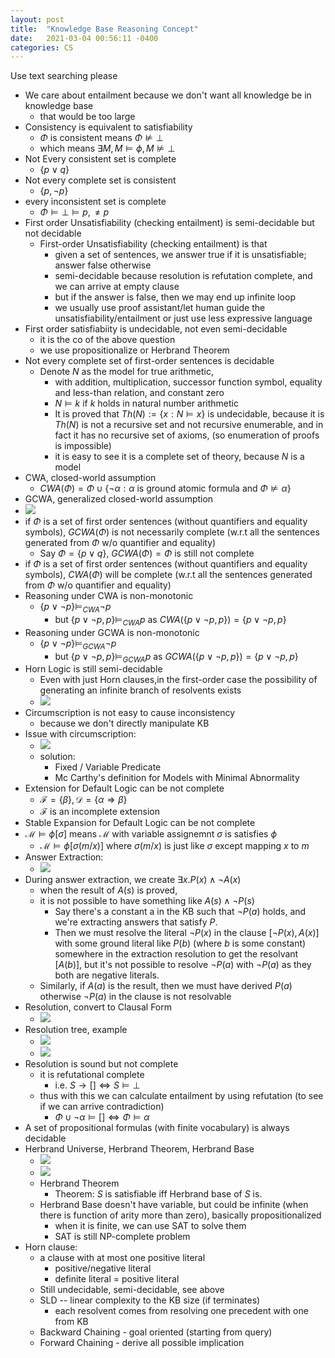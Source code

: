 ```yaml
---
layout: post
title:  "Knowledge Base Reasoning Concept"
date:   2021-03-04 00:56:11 -0400
categories: CS
---
```

Use text searching please

* We care about entailment because we don't want all knowledge be in knowledge base
  * that would be too large
* Consistency is equivalent to satisfiability
  * $\Phi$ is consistent means $\Phi \not \models \bot$ 
  * which means $\exists M, M \models \phi, M \not \models \bot$
* Not Every consistent set is complete
  * $\{p \lor q\}$
* Not every complete set is consistent
  * $\{p, \neg p\}$
* every inconsistent set is complete
  * $\Phi \models \bot \models p, \neq p$
* First order Unsatisfiability (checking entailment) is semi-decidable but not decidable
  * First-order Unsatisfiability (checking entailment) is that 
    * given a set of sentences, we answer true if it is unsatisfiable; answer false otherwise
    * semi-decidable because resolution is refutation complete, and we can arrive at empty clause
    * but if the answer is false, then we may end up infinite loop
    * we usually use proof assistant/let human guide the unsatisfiability/entailment or just use less expressive language
* First order satisfiabiity is undecidable, not even semi-decidable
  * it is the co of the above question
  * we use propositionalize or Herbrand Theorem 
* Not every complete set of first-order sentences is decidable
  * Denote $N$ as the model for true arithmetic,
    * with addition, multiplication, successor function symbol, equality and less-than relation, and constant zero
    * $N \models k$ if $k$ holds in natural number arithmetic
    * It is proved that $Th(N) := \{x : N \models x\}$ is undecidable, because it is $Th(N)$ is not a recursive set and not recursive enumerable, and in fact it has no recursive set of axioms, (so enumeration of proofs is impossible)
    * it is easy to see it is a complete set of theory, because $N$ is a model
* CWA, closed-world assumption
  * $CWA(\Phi) = \Phi \cup \{ \neg \alpha : \alpha \text{ is ground atomic formula and } \Phi \not \models \alpha  \}$
* GCWA, generalized closed-world assumption
* ![](../assets/img/2021-03-04-21-42-16.png)
* if $\Phi$ is a set of first order sentences (without quantifiers and equality symbols), $GCWA(\Phi)$ is not necessarily complete (w.r.t all the sentences generated from $\Phi$ w/o quantifier and equality)
  * Say $\Phi=\{p \lor q\}$, $GCWA(\Phi) = \Phi$ is still not complete
* if $\Phi$ is a set of first order sentences (without quantifiers and equality symbols), $CWA(\Phi)$ will be complete (w.r.t all the sentences generated from $\Phi$ w/o quantifier and equality)
* Reasoning under CWA is non-monotonic
  * $\{p \lor \neg p\} \models_{CWA} \neg p$ 
    * but $\{p \lor \neg p, p\} \models_{CWA} p$ as $CWA(\{p \lor \neg p, p\}) = \{p \lor \neg p, p\}$
* Reasoning under GCWA is non-monotonic
  * $\{p \lor \neg p\} \models_{GCWA} \neg p$ 
    * but $\{p \lor \neg p, p\} \models_{GCWA} p$ as $GCWA(\{p \lor \neg p, p\}) = \{p \lor \neg p, p\}$
* Horn Logic is still semi-decidable
  * Even with just Horn clauses,in the first-order case the possibility of generating an infinite branch of resolvents exists
  * ![](../assets/img/2021-03-05-10-13-41.png)
* Circumscription is not easy to cause inconsistency
  * because we don't directly manipulate KB
* Issue with circumscription:
  * ![](../assets/img/2021-03-05-10-22-21.png)
  * solution: 
    * Fixed / Variable Predicate
    * Mc Carthy's definition for Models with Minimal Abnormality
* Extension for Default Logic can be not complete
  * $\mathcal{F} = \{\beta\}, \mathcal{D} = \{ \alpha \Rightarrow \beta \}$
  * $\mathcal{F}$ is an incomplete extension
* Stable Expansion for Default Logic can be not complete
* $\mathcal{M} \models \phi [\sigma]$ means $\mathcal{M}$ with variable assignemnt $\sigma$ is satisfies $\phi$ 
  * $\mathcal{M} \models \phi [\sigma(m/x)]$ where $\sigma(m/x)$ is just like $\sigma$ except mapping $x$ to $m$
* Answer Extraction:
  * ![](/assets/img/2021-03-08-23-56-00.png)
* During answer extraction, we create $\exists x. P(x) \land \neg A(x)$
  * when the result of $A(s)$ is proved,
  * it is not possible to have something like $A(s) \land \neg P(s)$
    * Say there's a constant a in the KB such that $\neg P(a)$ holds, and we're extracting answers that satisfy $P$. 
    * Then we must resolve the literal $\neg P(x)$ in the clause $[\neg P(x),A(x)]$ with some ground literal like $P(b)$ (where $b$ is some constant) somewhere in the extraction resolution to get the resolvant $[A(b)]$, but it's not possible to resolve $\neg P(a)$ with $\neg P(a)$ as they both are negative literals.  
  * Similarly, if $A(a)$ is the result, then we must have derived $P(a)$ otherwise $\neg P(a)$ in the clause is not resolvable
* Resolution, convert to Clausal Form
  * ![](/assets/img/2021-03-08-23-02-26.png)
* Resolution tree, example  
  * ![](/assets/img/2021-03-08-23-07-39.png)
  * ![](/assets/img/2021-03-08-23-06-16.png)
* Resolution is sound but not complete
  * it is refutational complete
    * i.e. $S \rightarrow [] \iff S \models \bot$
  * thus with this we can calculate entailment by using refutation (to see if we can arrive contradiction)
    * $\Phi \cup \neg \alpha \models [] \iff \Phi \models \alpha$
* A set of propositional formulas (with finite vocabulary) is always decidable
* Herbrand Universe, Herbrand Theorem, Herbrand Base
  * ![](/assets/img/2021-03-09-00-51-15.png)
  * ![](../assets/img/2021-03-09-00-52-22.png)
  * Herbrand Theorem
    * Theorem: $S$ is satisfiable iff Herbrand base of $S$ is.
  * Herbrand Base doesn't have variable, but could be infinite (when there is function of arity more than zero), basically propositionalized
    * when it is finite, we can use SAT to solve them
    * SAT is still NP-complete problem
* Horn clause:
  * a clause with at most one positive literal
    * positive/negative literal
    * definite literal = positive literal
  * Still undecidable, semi-decidable, see above
  * SLD -- linear complexity to the KB size (if terminates)
    * each resolvent comes from resolving one precedent with one from KB
  * Backward Chaining - goal oriented (starting from query)
  * Forward Chaining - derive all possible implication
